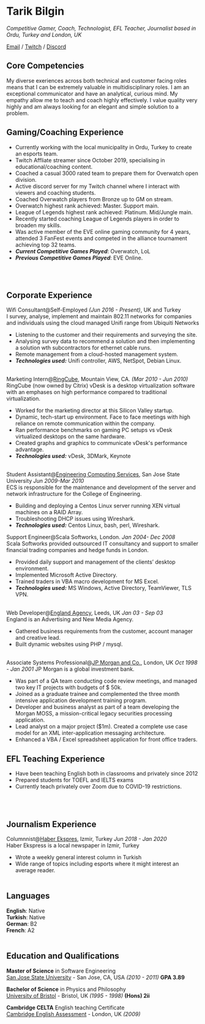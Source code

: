 # Tarik Bilgin

_Competitive Gamer, Coach, Technologist, EFL Teacher, Journalist_
_based  in Ordu, Turkey and London, UK_ <br>

[Email](mailto:tarik@opalblue.com) / [Twitch](https://www.twitch.tv/proto7/) / [Discord](proto7#0086)


## Core Competencies

My diverse exeriences across both technical and customer facing roles means that I can be extremely valuable in multidisciplinary roles. I am an exceptional communicator and have an analytical, curious mind. My empathy allow me to teach and coach highly effectively. I value quality very highly and am always looking for an elegant and simple solution to a problem.

## Gaming/Coaching Experience

  - Currently working with the local municipality in Ordu, Turkey to create an esports team.
  - Twitch Affliate streamer since October 2019, specialising in educational/coaching content.
  - Coached a casual 3000 rated team to prepare them for Overwatch open division.
  - Active discord server for my Twitch channel where I interact with viewers and coaching students.
  - Coached Overwatch players from Bronze up to GM on stream. 
  - Overwatch highest rank achieved: Master. Support main.
  - League of Legends highest rank achieved: Platinum. Mid/Jungle main.
  - Recently started coaching League of Legends players in order to broaden my skills.
  - Was active member of the EVE online gaming community for 4 years, attended 3 FanFest events and competed in the alliance tournament achieving top 32 teams.
  - **_Current Competitive Games Played_**: Overwatch, LoL
  - **_Previous Competitive Games Played_**: EVE Online.
 <br>
 <br>

## Corporate Experience

Wifi Consultant@Self-Employed _(Jun 2016 - Present)_, UK and Turkey<br>
I survey, analyse, implement and maintain 802.11 networks for companies and individuals using the cloud managed Unifi range from Ubiquiti Networks
  - Listening to the customer and their requirements and surveying the site.
  - Analysing survey data to recommend a solution and then implementing a solution wth subcontractors for ethernet cable runs.
  - Remote management from a cloud-hosted management system.
  - **_Technologies used:_** Unifi controller, AWS, NetSpot, Debian Linux.
  <br><br>

Marketing Intern@[RingCube](https://www.citrix.com/), Mountain View, CA. _(Mar 2010 - Jun 2010)_ <br>
RingCube (now owned by Citrix) vDesk is a desktop virtualization software with an emphases on high performance compared to traditional virtualization.
  - Worked for the marketing director at this Silicon Valley startup.
  - Dynamic, tech-start up environment. Face to face meetings with high reliance on remote communication within the company.
  - Ran performance benchmarks on gaming PC setups vs vDesk virtualized desktops on the same hardware.
  - Created graphs and graphics to communicate vDesk's performance advantage.
  - **_Technologies used:_** vDesk, 3DMark, Keynote
  <br><br>
  
Student Assistant@[Engineering Computing Services](https://www.sjsu.edu/ecs/services/), San Jose State University _Jun 2009-Mar 2010_ <br>
ECS is responsible for the maintenance and development of the server and network infrastructure for the College of Engineering.
  - Building and deploying a Centos Linux server running XEN virtual machines on a RAID Array.
  - Troubleshooting DHCP issues using Wireshark.
  - **_Technologies used:_** Centos Linux, bash, perl, Wireshark.

Support Engineer@Scala Softworks, London. _Jan 2004- Dec 2008_ <br>
Scala Softworks provided outsourced IT consultancy and support to smaller financial trading companies and hedge funds in London.
  - Provided daily support and management of the clients’ desktop environment.
  - Implemented Microsoft Active Directory.
  - Trained traders in VBA macro development for MS Excel.
  - **_Technologies used:_** MS Windows, Active Directory, TeamViewer, TLS VPN.
 <br><br>
 
 Web Developer@[England Agency](http://www.englandagency.com/), Leeds, UK _Jan 03 - Sep 03_<br>
 England is an Advertising and New Media Agency.
  - Gathered business requirements from the customer, account manager and creative lead.
  - Built dynamic websites using PHP / mysql.
 <br><br>
 
 Associate Systems Professional@[JP Morgan and Co.](https://www.jpmorgan.com/), London, UK _Oct 1998 - Jan 2001_
 JP Morgan is a global investment bank.
  - Was part of a QA team conducting code review meetings, and managed two key IT projects with budgets of $ 50k.
  - Joined as a graduate trainee and complemented the three month intensive application development training program.
  - Developer and business analyst as part of a team developing the Morgan MOSS, a mission-critical legacy securities processing application.
  - Lead analyst on a major project ($1m). Created a complete use case model for an XML inter-application messaging architecture.
  - Enhanced a VBA  / Excel spreadsheet application for front office traders.




## EFL Teaching Experience

  - Have been teaching English both in classrooms and privately since 2012
  - Prepared students for TOEFL and IELTS exams
  - Currently teach privately over Zoom due to COVID-19 restrictions.
<br>
<br>

## Journalism Experience 

Columnnist@[Haber Ekspres](https://www.haberekspres.com.tr/profil/96/tarik-bilgin), Izmir, Turkey _Jun 2018 - Jan 2020_<br>
Haber Ekspress is a local newspaper in Izmir, Turkey
  - Wrote a weekly general interest column in Turkish
  - Wide range of topics including esports where it might interest an average reader.
<br><br>

## Languages

**English**: Native <br>
**Turkish**: Native <br>
**German**: B2 <br> 
**French**: A2
<br><br>

## Education and Qualifications

**Master of Science** in Software Engineering<br>
[San Jose State University](https://www.sjsu/) - San Jose, CA, USA _(2010 - 2011)_
**GPA 3.89**
<br>

**Bachelor of Science** in Physics and Philosophy<br>
[University of Bristol](https://www.bristol.ac.uk/) - Bristol, UK _(1995 - 1998)_
**(Hons) 2ii**
<br>

**Cambridge CELTA** English teaching Certificate<br>
[Cambridge English Assessment](https://www.cambridgeenglish.org/teaching-english/teaching-qualifications/celta/) - London, UK _(2009)_
